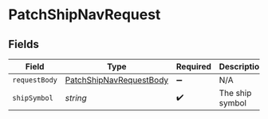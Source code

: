 # PatchShipNavRequest


## Fields

| Field                                                                         | Type                                                                          | Required                                                                      | Description                                                                   |
| ----------------------------------------------------------------------------- | ----------------------------------------------------------------------------- | ----------------------------------------------------------------------------- | ----------------------------------------------------------------------------- |
| `requestBody`                                                                 | [PatchShipNavRequestBody](../../models/operations/patchshipnavrequestbody.md) | :heavy_minus_sign:                                                            | N/A                                                                           |
| `shipSymbol`                                                                  | *string*                                                                      | :heavy_check_mark:                                                            | The ship symbol                                                               |